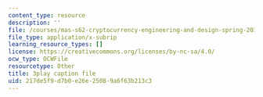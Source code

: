 ```yaml
---
content_type: resource
description: ''
file: /courses/mas-s62-cryptocurrency-engineering-and-design-spring-2018/217de5f9d7b0e26e25089a6f63b213c3_zYzEmBlJ77s.srt
file_type: application/x-subrip
learning_resource_types: []
license: https://creativecommons.org/licenses/by-nc-sa/4.0/
ocw_type: OCWFile
resourcetype: Other
title: 3play caption file
uid: 217de5f9-d7b0-e26e-2508-9a6f63b213c3
---
```


